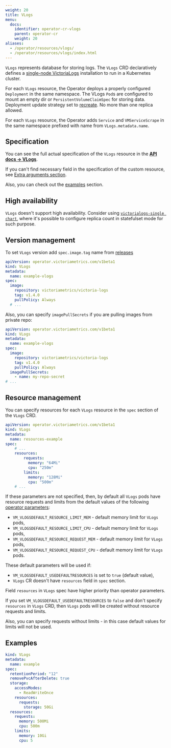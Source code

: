 ```yaml
---
weight: 20
title: VLogs
menu:
  docs:
    identifier: operator-cr-vlogs
    parent: operator-cr
    weight: 20
aliases:
  - /operator/resources/vlogs/
  - /operator/resources/vlogs/index.html
---
```

`VLogs` represents database for storing logs.
The `VLogs` CRD declaratively defines a [single-node VictoriaLogs](https://docs.victoriametrics.com/victorialogs/)
installation to run in a Kubernetes cluster.

For each `VLogs` resource, the Operator deploys a properly configured `Deployment` in the same namespace.
The VLogs `Pod`s are configured to mount an empty dir or `PersistentVolumeClaimSpec` for storing data.
Deployment update strategy set to [recreate](https://kubernetes.io/docs/concepts/workloads/controllers/deployment/#recreate-deployment).
No more than one replica allowed.

For each `VLogs` resource, the Operator adds `Service` and `VMServiceScrape` in the same namespace prefixed with name from `VLogs.metadata.name`.

## Specification

You can see the full actual specification of the `VLogs` resource in the **[API docs -> VLogs](https://docs.victoriametrics.com/operator/api#vlogs)**.

If you can't find necessary field in the specification of the custom resource,
see [Extra arguments section](./#extra-arguments).

Also, you can check out the [examples](#examples) section.

## High availability

`VLogs` doesn't support high availability. Consider using [`victorialogs-single chart`](https://docs.victoriametrics.com/helm/victorialogs-single/), where it's possible to configure replica count in statefulset mode for such purpose.

## Version management

To set `VLogs` version add `spec.image.tag` name from [releases](https://github.com/VictoriaMetrics/VictoriaMetrics/releases)

```yaml
apiVersion: operator.victoriametrics.com/v1beta1
kind: VLogs
metadata:
  name: example-vlogs
spec:
  image:
    repository: victoriametrics/victoria-logs
    tag: v1.4.0
    pullPolicy: Always
  # ...
```

Also, you can specify `imagePullSecrets` if you are pulling images from private repo:

```yaml
apiVersion: operator.victoriametrics.com/v1beta1
kind: VLogs
metadata:
  name: example-vlogs
spec:
  image:
    repository: victoriametrics/victoria-logs
    tag: v1.4.0
    pullPolicy: Always
  imagePullSecrets:
    - name: my-repo-secret
# ...
```

## Resource management

You can specify resources for each `VLogs` resource in the `spec` section of the `VLogs` CRD.

```yaml
apiVersion: operator.victoriametrics.com/v1beta1
kind: VLogs
metadata:
  name: resources-example
spec:
    # ...
    resources:
        requests:
          memory: "64Mi"
          cpu: "250m"
        limits:
          memory: "128Mi"
          cpu: "500m"
    # ...
```

If these parameters are not specified, then,
by default all `VLogs` pods have resource requests and limits from the default values of the following [operator parameters](https://docs.victoriametrics.com/operator/configuration):

- `VM_VLOGSDEFAULT_RESOURCE_LIMIT_MEM` - default memory limit for `VLogs` pods,
- `VM_VLOGSDEFAULT_RESOURCE_LIMIT_CPU` - default memory limit for `VLogs` pods,
- `VM_VLOGSDEFAULT_RESOURCE_REQUEST_MEM` - default memory limit for `VLogs` pods,
- `VM_VLOGSDEFAULT_RESOURCE_REQUEST_CPU` - default memory limit for `VLogs` pods.

These default parameters will be used if:

- `VM_VLOGSDEFAULT_USEDEFAULTRESOURCES` is set to `true` (default value),
- `VLogs` CR doesn't have `resources` field in `spec` section.

Field `resources` in `VLogs` spec have higher priority than operator parameters.

If you set `VM_VLOGSDEFAULT_USEDEFAULTRESOURCES` to `false` and don't specify `resources` in `VLogs` CRD,
then `VLogs` pods will be created without resource requests and limits.

Also, you can specify requests without limits - in this case default values for limits will not be used.

## Examples

```yaml
kind: VLogs
metadata:
  name: example
spec:
  retentionPeriod: "12"
  removePvcAfterDelete: true
  storage:
    accessModes:
      - ReadWriteOnce
    resources:
      requests:
        storage: 50Gi
  resources:
    requests:
      memory: 500Mi
      cpu: 500m
    limits:
      memory: 10Gi
      cpu: 5
```
